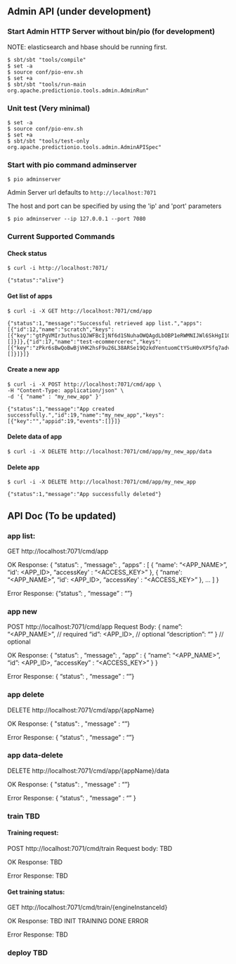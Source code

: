 <!--
Licensed to the Apache Software Foundation (ASF) under one or more
contributor license agreements.  See the NOTICE file distributed with
this work for additional information regarding copyright ownership.
The ASF licenses this file to You under the Apache License, Version 2.0
(the "License"); you may not use this file except in compliance with
the License.  You may obtain a copy of the License at

    http://www.apache.org/licenses/LICENSE-2.0

Unless required by applicable law or agreed to in writing, software
distributed under the License is distributed on an "AS IS" BASIS,
WITHOUT WARRANTIES OR CONDITIONS OF ANY KIND, either express or implied.
See the License for the specific language governing permissions and
limitations under the License.
-->

## Admin API (under development)

### Start Admin HTTP Server without bin/pio (for development)

NOTE: elasticsearch and hbase should be running first.

```
$ sbt/sbt "tools/compile"
$ set -a
$ source conf/pio-env.sh
$ set +a
$ sbt/sbt "tools/run-main org.apache.predictionio.tools.admin.AdminRun"
```

### Unit test (Very minimal)

```
$ set -a
$ source conf/pio-env.sh
$ set +a
$ sbt/sbt "tools/test-only org.apache.predictionio.tools.admin.AdminAPISpec"
```

### Start with pio command adminserver

```
$ pio adminserver
```

Admin Server url defaults to `http://localhost:7071`

The host and port can be specified by using the 'ip' and 'port' parameters

```
$ pio adminserver --ip 127.0.0.1 --port 7080
```

### Current Supported Commands

#### Check status

```
$ curl -i http://localhost:7071/

{"status":"alive"}
```

#### Get list of apps

```
$ curl -i -X GET http://localhost:7071/cmd/app

{"status":1,"message":"Successful retrieved app list.","apps":[{"id":12,"name":"scratch","keys":[{"key":"gtPgVMIr3uthus1QJWFBcIjNf6d1SNuhaOWQAgdLbOBP1eRWMNIJWl6SkHgI1OoN","appid":12,"events":[]}]},{"id":17,"name":"test-ecommercerec","keys":[{"key":"zPkr6sBwQoBwBjVHK2hsF9u26L38ARSe19QzkdYentuomCtYSuH0vXP5fq7advo4","appid":17,"events":[]}]}]}
```

#### Create a new app

```
$ curl -i -X POST http://localhost:7071/cmd/app \
-H "Content-Type: application/json" \
-d '{ "name" : "my_new_app" }'

{"status":1,"message":"App created successfully.","id":19,"name":"my_new_app","keys":[{"key":"","appid":19,"events":[]}]}
```

#### Delete data of app

```
$ curl -i -X DELETE http://localhost:7071/cmd/app/my_new_app/data
```

#### Delete app

```
$ curl -i -X DELETE http://localhost:7071/cmd/app/my_new_app

{"status":1,"message":"App successfully deleted"}
```


## API Doc (To be updated)

### app list:
GET http://localhost:7071/cmd/app

OK Response:
{
  “status”: <STATUS>,
  “message”: <MESSAGE>,
  “apps” : [
    { “name': “<APP_NAME>”,
      “id': <APP_ID>,
      “accessKey' : “<ACCESS_KEY>” },
    { “name': “<APP_NAME>”,
      “id': <APP_ID>,
      “accessKey' : “<ACCESS_KEY>” }, ... ]
}

Error Response:
{“status”: <STATUS>, “message” : “<MESSAGE>”}

### app new
POST http://localhost:7071/cmd/app
Request Body:
{ name”: “<APP_NAME>”, // required
  “id”: <APP_ID>, // optional
  “description”: “<DESCRIPTION>” } // optional

OK Response:
{ “status”: <STATUS>,
  “message”: <MESSAGE>,
  “app” : {
    “name”: “<APP_NAME>”,
    “id”: <APP_ID>,
    “accessKey” : “<ACCESS_KEY>” }
}

Error Response:
{ “status”: <STATUS>, “message” : “<MESSAGE>”}

### app delete
DELETE http://localhost:7071/cmd/app/{appName}

OK Response:
{ "status": <STATUS>, "message" : “<MESSAGE>”}

Error Response:
{ “status”: <STATUS>, “message” : “<MESSAGE>”}

### app data-delete
DELETE http://localhost:7071/cmd/app/{appName}/data

OK Response:
{ "status": <STATUS>, "message" : “<MESSAGE>”}

Error Response:
{ “status”: <STATUS>, “message” : “<MESSAGE>” }


### train TBD

#### Training request:
POST http://localhost:7071/cmd/train
Request body: TBD

OK Response: TBD

Error Response: TBD

#### Get training status:
GET http://localhost:7071/cmd/train/{engineInstanceId}

OK Response: TBD
INIT
TRAINING
DONE
ERROR

Error Response: TBD

### deploy TBD
